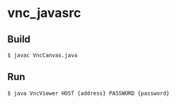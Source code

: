 # vnc_javasrc

## Build
```
$ javac VncCanvas.java 
```

## Run
```
$ java VncViewer HOST {address} PASSWORD {password}
```
